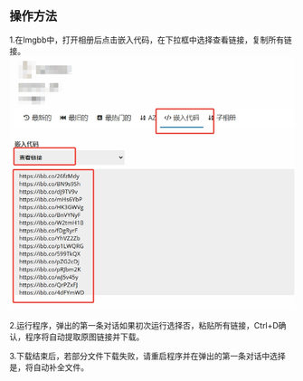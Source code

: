 ## 操作方法 ##
1.在Imgbb中，打开相册后点击嵌入代码，在下拉框中选择查看链接，复制所有链接。
![](微信截图_20250122222942.png)

2.运行程序，弹出的第一条对话如果初次运行选择否，粘贴所有链接，Ctrl+D确认，程序将自动提取原图链接并下载。

3.下载结束后，若部分文件下载失败，请重启程序并在弹出的第一条对话中选择是，将自动补全文件。
